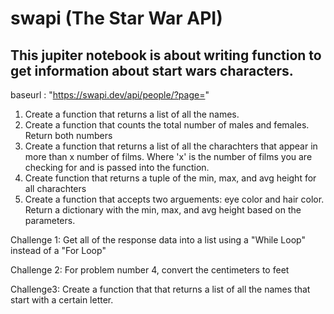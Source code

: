 # swapi (The Star War API)
## This jupiter notebook is about writing function to get information about start wars characters.

baseurl : "https://swapi.dev/api/people/?page="
1. Create a function that returns a list of all the names.
2. Create a function that counts the total number of males and females. Return both numbers
3. Create a function that returns a list of all the charachters that appear in more than x number of films. Where 'x' is the number of films you are checking for and is passed into the function.
4. Create function that returns a tuple of the min, max, and avg height for all charachters
5. Create a function that accepts two arguements: eye color and hair color. Return a dictionary with the min, max, and avg height based on the parameters.

Challenge 1: Get all of the response data into a list using a "While Loop" instead of a "For Loop"

Challenge 2: For problem number 4, convert the centimeters to feet

Challenge3: Create a function that that returns a list of all the names that start with a certain letter.
